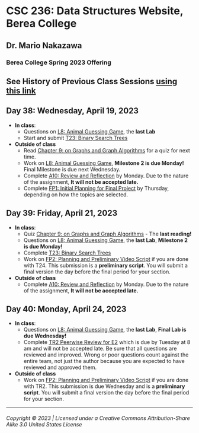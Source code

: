 # CSC 236: Data Structures Website, Berea College
## Dr. Mario Nakazawa
### Berea College Spring 2023 Offering

## See History of Previous Class Sessions [using this link](index-S23.md)

## Day 38: Wednesday, April 19, 2023
  - **In class**:
    - Questions on [L8: Animal Guessing Game](https://docs.google.com/document/d/1XPW8xzA_NR4tOI7GwU6qY4QsbbjM3-om-dzReqiLHR0), the **last Lab**
    - Start and submit [T23: Binary Search Trees](https://docs.google.com/document/d/1YUYAn-6t1TLIE_pNS94MvAU7InyuF6E6N-iDuRoYk1Y)
- **Outside of class**
    - Read [Chapter 9: on Graphs and Graph Algorithms](https://runestone.academy/runestone/assignments/doAssignment?assignment_id=126104) for a quiz for next time.
    - Work on [L8: Animal Guessing Game](https://docs.google.com/document/d/1XPW8xzA_NR4tOI7GwU6qY4QsbbjM3-om-dzReqiLHR0), **Milestone 2 is due Monday!** Final Milestone is due next Wednesday. 
    - Complete [A10: Review and Reflection](https://docs.google.com/document/d/1zS8jEGIKEUvBC1kr84Cs3AoqYIKnnklGyB4EowCDw2w) by Monday. Due to the nature of the assignment, **It will not be accepted late.**
    - Complete [FP1: Initial Planning for Final Project](https://docs.google.com/document/d/1byMsKfTPPEGO4eGSdHohAxkCYRKO1tHqb0Bd7eghFlg) by Thursday, depending on how the topics are selected. 

## Day 39: Friday, April 21, 2023
  - **In class**:
    - Quiz [Chapter 9: on Graphs and Graph Algorithms](https://runestone.academy/runestone/assignments/doAssignment?assignment_id=107541) - The **last reading!**
    - Questions on [L8: Animal Guessing Game](https://docs.google.com/document/d/1XPW8xzA_NR4tOI7GwU6qY4QsbbjM3-om-dzReqiLHR0), the **last Lab**, **Milestone 2 is due Monday!** 
    - Complete [T23: Binary Search Trees](https://docs.google.com/document/d/1YUYAn-6t1TLIE_pNS94MvAU7InyuF6E6N-iDuRoYk1Y)
    - Work on [FP2: Planning and Preliminary Video Script](https://docs.google.com/document/d/16lsG7uJKPY1XXHka3-KP-7GiviBg2ePTxUKma_bg7lk) if you are done with T24. This submission is a **preliminary script**. You will submit a final version the day before the final period for your section.
  - **Outside of class**
    - Complete [A10: Review and Reflection](https://docs.google.com/document/d/1zS8jEGIKEUvBC1kr84Cs3AoqYIKnnklGyB4EowCDw2w) by Monday. Due to the nature of the assignment, **It will not be accepted late.**

## Day 40: Monday, April 24, 2023
  - **In class**:
    - Questions on [L8: Animal Guessing Game](https://docs.google.com/document/d/1XPW8xzA_NR4tOI7GwU6qY4QsbbjM3-om-dzReqiLHR0), the **last Lab**, **Final Lab is due Wednesday!** 
     - Complete [TR2 Peerwise Review for E2](https://docs.google.com/document/d/1tY3QpKNjqW3PR1YcbAGsV6HSbUT47bTv1EUx-sv6RwQ) which is due by Tuesday at 8 am and will not be accepted late. Be sure that all questions are reviewed and improved. Wrong or poor questions count against the entire team, not just the author because you are expected to have reviewed and approved them.
  - **Outside of class**
    - Work on [FP2: Planning and Preliminary Video Script](https://docs.google.com/document/d/16lsG7uJKPY1XXHka3-KP-7GiviBg2ePTxUKma_bg7lk) if you are done with TR2. This submission is due Wednesday and is a **preliminary script**. You will submit a final version the day before the final period for your section.

---
###### Copyright © 2023 | Licensed under a Creative Commons Attribution-Share Alike 3.0 United States License
